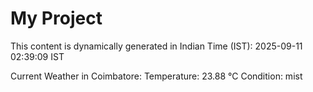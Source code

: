 # My Project

This content is dynamically generated in Indian Time (IST): 2025-09-11 02:39:09 IST


Current Weather in Coimbatore:
Temperature: 23.88 °C
Condition: mist
